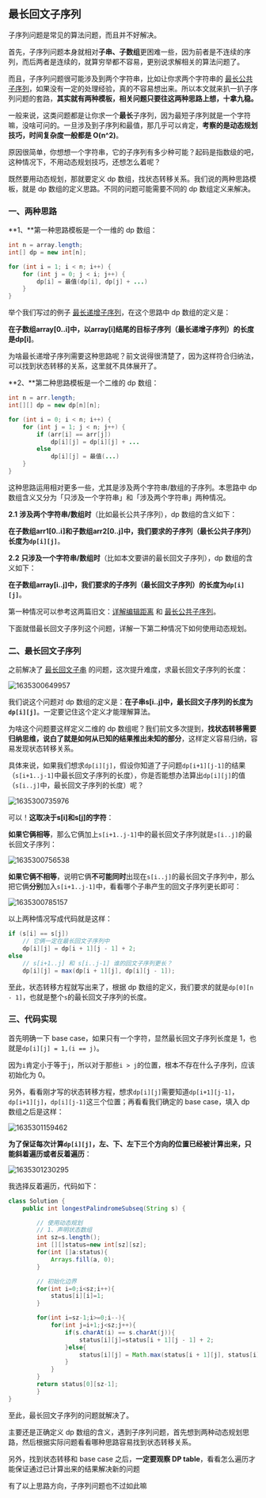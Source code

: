 ## 最长回文子序列

子序列问题是常见的算法问题，而且并不好解决。

首先，子序列问题本身就相对**子串、子数组**更困难一些，因为前者是不连续的序列，而后两者是连续的，就算穷举都不容易，更别说求解相关的算法问题了。

而且，子序列问题很可能涉及到两个字符串，比如让你求两个字符串的 [最长公共子序列](http://mp.weixin.qq.com/s?__biz=MzAxODQxMDM0Mw==&mid=2247484486&idx=1&sn=0bdcb94c6390307ea32427757ec0072c&chksm=9bd7fa4eaca073583623cdb93b05dc9e1d0757b25697bb40b29b3e450124e929ff1a8eaac50f&scene=21#wechat_redirect)，如果没有一定的处理经验，真的不容易想出来。所以本文就来扒一扒子序列问题的套路，**其实就有两种模板，相关问题只要往这两种思路上想，十拿九稳。**

一般来说，这类问题都是让你求一个**最长**子序列，因为最短子序列就是一个字符嘛，没啥可问的。一旦涉及到子序列和最值，那几乎可以肯定，**考察的是动态规划技巧，时间复杂度一般都是 O(n^2)**。

原因很简单，你想想一个字符串，它的子序列有多少种可能？起码是指数级的吧，这种情况下，不用动态规划技巧，还想怎么着呢？

既然要用动态规划，那就要定义 dp 数组，找状态转移关系。我们说的两种思路模板，就是 dp 数组的定义思路。不同的问题可能需要不同的 dp 数组定义来解决。

### 一、两种思路

**1、**第一种思路模板是一个一维的 dp 数组：

```java
int n = array.length;
int[] dp = new int[n];

for (int i = 1; i < n; i++) {
    for (int j = 0; j < i; j++) {
        dp[i] = 最值(dp[i], dp[j] + ...)
    }
}
```

举个我们写过的例子 [最长递增子序列](http://mp.weixin.qq.com/s?__biz=MzAxODQxMDM0Mw==&mid=2247484498&idx=1&sn=df58ef249c457dd50ea632f7c2e6e761&chksm=9bd7fa5aaca0734c29bcf7979146359f63f521e3060c2acbf57a4992c887aeebe2a9e4bd8a89&scene=21#wechat_redirect)，在这个思路中 dp 数组的定义是：

**在子数组array[0..i]中，以array[i]结尾的目标子序列（最长递增子序列）的长度是dp[i]**。

为啥最长递增子序列需要这种思路呢？前文说得很清楚了，因为这样符合归纳法，可以找到状态转移的关系，这里就不具体展开了。

**2、**第二种思路模板是一个二维的 dp 数组：

```java
int n = arr.length;
int[][] dp = new dp[n][n];

for (int i = 0; i < n; i++) {
    for (int j = 1; j < n; j++) {
        if (arr[i] == arr[j]) 
            dp[i][j] = dp[i][j] + ...
        else
            dp[i][j] = 最值(...)
    }
}
```

这种思路运用相对更多一些，尤其是涉及两个字符串/数组的子序列。本思路中 dp 数组含义又分为「只涉及一个字符串」和「涉及两个字符串」两种情况。

**2.1** **涉及两个字符串/数组时**（比如最长公共子序列），dp 数组的含义如下：

**在子数组arr1[0..i]和子数组arr2[0..j]中，我们要求的子序列（最长公共子序列）长度为`dp[i][j]`**。

**2.2** **只涉及一个字符串/数组时**（比如本文要讲的最长回文子序列），dp 数组的含义如下：

**在子数组array[i..j]中，我们要求的子序列（最长回文子序列）的长度为`dp[i][j]`**。

第一种情况可以参考这两篇旧文：[详解编辑距离](http://mp.weixin.qq.com/s?__biz=MzAxODQxMDM0Mw==&mid=2247484484&idx=1&sn=74594297022c84952162a68b7f739133&chksm=9bd7fa4caca0735a1364dd13901311ecd6ec4913c8db05a1ff6cae8f069627eebe8d651bbeb1&scene=21#wechat_redirect) 和 [最长公共子序列](http://mp.weixin.qq.com/s?__biz=MzAxODQxMDM0Mw==&mid=2247484486&idx=1&sn=0bdcb94c6390307ea32427757ec0072c&chksm=9bd7fa4eaca073583623cdb93b05dc9e1d0757b25697bb40b29b3e450124e929ff1a8eaac50f&scene=21#wechat_redirect)。

下面就借最长回文子序列这个问题，详解一下第二种情况下如何使用动态规划。

### 二、最长回文子序列

之前解决了 [最长回文子串](http://mp.weixin.qq.com/s?__biz=MzAxODQxMDM0Mw==&mid=2247484471&idx=1&sn=7c26d04a1f035770920d31377a1ebd42&chksm=9bd7fa3faca07329189e9e8b51e1a665166946b66b8e8978299ba96d5f2c0d3eafa7db08b681&scene=21#wechat_redirect) 的问题，这次提升难度，求最长回文子序列的长度：

![1635300649957](https://tprzfbucket.oss-cn-beijing.aliyuncs.com/hadoop/202110/27/101050-756645.png)

我们说这个问题对 dp 数组的定义是：**在子串s[i..j]中，最长回文子序列的长度为`dp[i][j]`**。一定要记住这个定义才能理解算法。

为啥这个问题要这样定义二维的 dp 数组呢？我们前文多次提到，**找状态转移需要归纳思维，说白了就是如何从已知的结果推出未知的部分**，这样定义容易归纳，容易发现状态转移关系。

具体来说，如果我们想求`dp[i][j]`，假设你知道了子问题`dp[i+1][j-1]`的结果（`s[i+1..j-1]`中最长回文子序列的长度），你是否能想办法算出`dp[i][j]`的值（`s[i..j]`中，最长回文子序列的长度）呢？

![1635300735976](https://tprzfbucket.oss-cn-beijing.aliyuncs.com/hadoop/202110/27/101217-121478.png)

可以！**这取决于s[i]和s[j]的字符**：

**如果它俩相等**，那么它俩加上`s[i+1..j-1]`中的最长回文子序列就是`s[i..j]`的最长回文子序列：

![1635300756538](https://tprzfbucket.oss-cn-beijing.aliyuncs.com/hadoop/202110/27/101236-146133.png)

**如果它俩不相等**，说明它俩**不可能同时**出现在`s[i..j]`的最长回文子序列中，那么把它俩**分别**加入`s[i+1..j-1]`中，看看哪个子串产生的回文子序列更长即可：

![1635300785157](https://tprzfbucket.oss-cn-beijing.aliyuncs.com/hadoop/202110/27/101305-584263.png)

以上两种情况写成代码就是这样：

```java
if (s[i] == s[j])
    // 它俩一定在最长回文子序列中
    dp[i][j] = dp[i + 1][j - 1] + 2;
else
    // s[i+1..j] 和 s[i..j-1] 谁的回文子序列更长？
    dp[i][j] = max(dp[i + 1][j], dp[i][j - 1]);
```

至此，状态转移方程就写出来了，根据 dp 数组的定义，我们要求的就是`dp[0][n - 1]`，也就是整个`s`的最长回文子序列的长度。

### 三、代码实现

首先明确一下 base case，如果只有一个字符，显然最长回文子序列长度是 1，也就是`dp[i][j] = 1,(i == j)`。

因为`i`肯定小于等于`j`，所以对于那些`i > j`的位置，根本不存在什么子序列，应该初始化为 0。

另外，看看刚才写的状态转移方程，想求`dp[i][j]`需要知道`dp[i+1][j-1]`，`dp[i+1][j]`，`dp[i][j-1]`这三个位置；再看看我们确定的 base case，填入 dp 数组之后是这样：

![1635301159462](https://tprzfbucket.oss-cn-beijing.aliyuncs.com/hadoop/202110/27/101922-135382.png)

**为了保证每次计算`dp[i][j]`，左、下、左下三个方向的位置已经被计算出来，只能斜着遍历或者反着遍历**：

![1635301230295](https://tprzfbucket.oss-cn-beijing.aliyuncs.com/hadoop/202110/27/102032-827647.png)

我选择反着遍历，代码如下：

```java
class Solution {
    public int longestPalindromeSubseq(String s) {

        // 使用动态规划
        // 1、声明状态数组
        int sz=s.length();
        int [][]status=new int[sz][sz];
        for(int []a:status){
            Arrays.fill(a, 0);
        }

        // 初始化边界
        for(int i=0;i<sz;i++){
            status[i][i]=1;
        }

        for(int i=sz-1;i>=0;i--){
            for(int j=i+1;j<sz;j++){
                if(s.charAt(i) == s.charAt(j)){
                    status[i][j]=status[i + 1][j - 1] + 2;
                }else{
                    status[i][j] = Math.max(status[i + 1][j], status[i][j - 1]);
                }
            }
        }
        return status[0][sz-1];
        }
}
```

至此，最长回文子序列的问题就解决了。

主要还是正确定义 dp 数组的含义，遇到子序列问题，首先想到两种动态规划思路，然后根据实际问题看看哪种思路容易找到状态转移关系。

另外，找到状态转移和 base case 之后，**一定要观察 DP table**，看看怎么遍历才能保证通过已计算出来的结果解决新的问题

有了以上思路方向，子序列问题也不过如此嘛